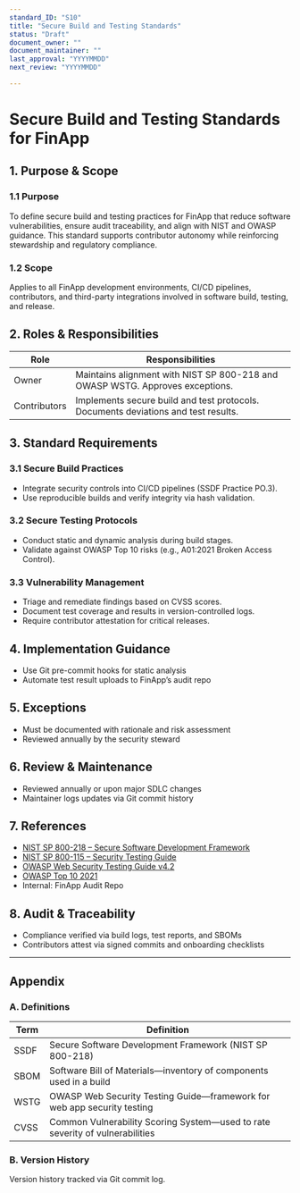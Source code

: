 ```yaml
---
standard_ID: "S10"  
title: "Secure Build and Testing Standards"
status: "Draft"
document_owner: ""
document_maintainer: ""  
last_approval: "YYYYMMDD"  
next_review: "YYYYMMDD"  

---
```


# Secure Build and Testing Standards for FinApp

## 1. Purpose & Scope

### 1.1 Purpose  
To define secure build and testing practices for FinApp that reduce software vulnerabilities, ensure audit traceability, and align with NIST and OWASP guidance. This standard supports contributor autonomy while reinforcing stewardship and regulatory compliance.

### 1.2 Scope  
Applies to all FinApp development environments, CI/CD pipelines, contributors, and third-party integrations involved in software build, testing, and release.

## 2. Roles & Responsibilities

| Role          | Responsibilities                                                                 |
|---------------|------------------------------------------------------------------------------------|
| Owner         | Maintains alignment with NIST SP 800-218 and OWASP WSTG. Approves exceptions.     |
| Contributors  | Implements secure build and test protocols. Documents deviations and test results.|

## 3. Standard Requirements

### 3.1 Secure Build Practices  
- Integrate security controls into CI/CD pipelines (SSDF Practice PO.3).  
- Use reproducible builds and verify integrity via hash validation.  

### 3.2 Secure Testing Protocols  
- Conduct static and dynamic analysis during build stages.  
- Validate against OWASP Top 10 risks (e.g., A01:2021 Broken Access Control).  

### 3.3 Vulnerability Management  
- Triage and remediate findings based on CVSS scores.  
- Document test coverage and results in version-controlled logs.  
- Require contributor attestation for critical releases.  

## 4. Implementation Guidance

- Use Git pre-commit hooks for static analysis  
- Automate test result uploads to FinApp’s audit repo

## 5. Exceptions

- Must be documented with rationale and risk assessment  
- Reviewed annually by the security steward

## 6. Review & Maintenance

- Reviewed annually or upon major SDLC changes  
- Maintainer logs updates via Git commit history

## 7. References

- [NIST SP 800-218 – Secure Software Development Framework](https://nvlpubs.nist.gov/nistpubs/SpecialPublications/NIST.SP.800-218.pdf)  
- [NIST SP 800-115 – Security Testing Guide](https://csrc.nist.gov/publications/detail/sp/800-115/final)  
- [OWASP Web Security Testing Guide v4.2](https://owasp.org/www-project-web-security-testing-guide/)  
- [OWASP Top 10 2021](https://owasp.org/www-project-top-ten/)  
- Internal: FinApp Audit Repo

## 8. Audit & Traceability

- Compliance verified via build logs, test reports, and SBOMs  
- Contributors attest via signed commits and onboarding checklists

---

## Appendix

### A. Definitions

| Term           | Definition                                                                 |
|----------------|------------------------------------------------------------------------------|
| SSDF           | Secure Software Development Framework (NIST SP 800-218)                     |
| SBOM           | Software Bill of Materials—inventory of components used in a build          |
| WSTG           | OWASP Web Security Testing Guide—framework for web app security testing     |
| CVSS           | Common Vulnerability Scoring System—used to rate severity of vulnerabilities|

### B. Version History  
Version history tracked via Git commit log.
